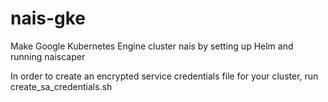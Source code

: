 # nais-gke
 Make Google Kubernetes Engine cluster nais by setting up Helm and running naiscaper

In order to create an encrypted service credentials file for your cluster, run create_sa_credentials.sh
